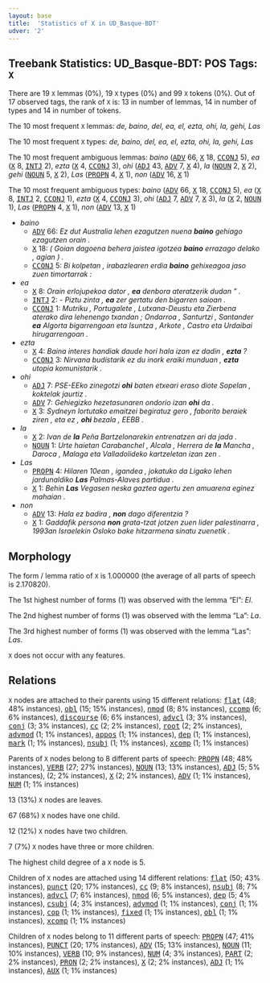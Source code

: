```yaml
---
layout: base
title:  'Statistics of X in UD_Basque-BDT'
udver: '2'
---
```


## Treebank Statistics: UD_Basque-BDT: POS Tags: `X`

There are 19 `X` lemmas (0%), 19 `X` types (0%) and 99 `X` tokens (0%).
Out of 17 observed tags, the rank of `X` is: 13 in number of lemmas, 14 in number of types and 14 in number of tokens.

The 10 most frequent `X` lemmas: <em>de, baino, del, ea, el, ezta, ohi, la, gehi, Las</em>

The 10 most frequent `X` types:  <em>de, baino, del, ea, el, ezta, ohi, la, gehi, Las</em>

The 10 most frequent ambiguous lemmas: <em>baino</em> (<tt><a href="eu_bdt-pos-ADV.html">ADV</a></tt> 66, <tt><a href="eu_bdt-pos-X.html">X</a></tt> 18, <tt><a href="eu_bdt-pos-CCONJ.html">CCONJ</a></tt> 5), <em>ea</em> (<tt><a href="eu_bdt-pos-X.html">X</a></tt> 8, <tt><a href="eu_bdt-pos-INTJ.html">INTJ</a></tt> 2), <em>ezta</em> (<tt><a href="eu_bdt-pos-X.html">X</a></tt> 4, <tt><a href="eu_bdt-pos-CCONJ.html">CCONJ</a></tt> 3), <em>ohi</em> (<tt><a href="eu_bdt-pos-ADJ.html">ADJ</a></tt> 43, <tt><a href="eu_bdt-pos-ADV.html">ADV</a></tt> 7, <tt><a href="eu_bdt-pos-X.html">X</a></tt> 4), <em>la</em> (<tt><a href="eu_bdt-pos-NOUN.html">NOUN</a></tt> 2, <tt><a href="eu_bdt-pos-X.html">X</a></tt> 2), <em>gehi</em> (<tt><a href="eu_bdt-pos-NOUN.html">NOUN</a></tt> 5, <tt><a href="eu_bdt-pos-X.html">X</a></tt> 2), <em>Las</em> (<tt><a href="eu_bdt-pos-PROPN.html">PROPN</a></tt> 4, <tt><a href="eu_bdt-pos-X.html">X</a></tt> 1), <em>non</em> (<tt><a href="eu_bdt-pos-ADV.html">ADV</a></tt> 16, <tt><a href="eu_bdt-pos-X.html">X</a></tt> 1)

The 10 most frequent ambiguous types:  <em>baino</em> (<tt><a href="eu_bdt-pos-ADV.html">ADV</a></tt> 66, <tt><a href="eu_bdt-pos-X.html">X</a></tt> 18, <tt><a href="eu_bdt-pos-CCONJ.html">CCONJ</a></tt> 5), <em>ea</em> (<tt><a href="eu_bdt-pos-X.html">X</a></tt> 8, <tt><a href="eu_bdt-pos-INTJ.html">INTJ</a></tt> 2, <tt><a href="eu_bdt-pos-CCONJ.html">CCONJ</a></tt> 1), <em>ezta</em> (<tt><a href="eu_bdt-pos-X.html">X</a></tt> 4, <tt><a href="eu_bdt-pos-CCONJ.html">CCONJ</a></tt> 3), <em>ohi</em> (<tt><a href="eu_bdt-pos-ADJ.html">ADJ</a></tt> 7, <tt><a href="eu_bdt-pos-ADV.html">ADV</a></tt> 7, <tt><a href="eu_bdt-pos-X.html">X</a></tt> 3), <em>la</em> (<tt><a href="eu_bdt-pos-X.html">X</a></tt> 2, <tt><a href="eu_bdt-pos-NOUN.html">NOUN</a></tt> 1), <em>Las</em> (<tt><a href="eu_bdt-pos-PROPN.html">PROPN</a></tt> 4, <tt><a href="eu_bdt-pos-X.html">X</a></tt> 1), <em>non</em> (<tt><a href="eu_bdt-pos-ADV.html">ADV</a></tt> 13, <tt><a href="eu_bdt-pos-X.html">X</a></tt> 1)


* <em>baino</em>
  * <tt><a href="eu_bdt-pos-ADV.html">ADV</a></tt> 66: <em>Ez dut Australia lehen ezagutzen nuena <b>baino</b> gehiago ezagutzen orain .</em>
  * <tt><a href="eu_bdt-pos-X.html">X</a></tt> 18: <em>( Goian dagoena behera jaistea igotzea <b>baino</b> errazago delako , agian ) .</em>
  * <tt><a href="eu_bdt-pos-CCONJ.html">CCONJ</a></tt> 5: <em>Bi kolpetan , irabazlearen erdia <b>baino</b> gehixeagoa jaso zuen timortarrak :</em>
* <em>ea</em>
  * <tt><a href="eu_bdt-pos-X.html">X</a></tt> 8: <em>Orain erlojupekoa dator , <b>ea</b> denbora ateratzerik dudan " .</em>
  * <tt><a href="eu_bdt-pos-INTJ.html">INTJ</a></tt> 2: <em>- Piztu zinta , <b>ea</b> zer gertatu den bigarren saioan .</em>
  * <tt><a href="eu_bdt-pos-CCONJ.html">CCONJ</a></tt> 1: <em>Mutriku , Portugalete , Lutxana-Deustu eta Zierbena aterako dira lehenengo txandan ; Ondarroa , Santurtzi , Santander <b>ea</b> Algorta bigarrengoan eta Isuntza , Arkote , Castro eta Urdaibai hirugarrengoan .</em>
* <em>ezta</em>
  * <tt><a href="eu_bdt-pos-X.html">X</a></tt> 4: <em>Baina interes handiak daude hori hala izan ez dadin , <b>ezta</b> ?</em>
  * <tt><a href="eu_bdt-pos-CCONJ.html">CCONJ</a></tt> 3: <em>Nirvana budistarik ez du inork eraiki munduan , <b>ezta</b> utopia komunistarik .</em>
* <em>ohi</em>
  * <tt><a href="eu_bdt-pos-ADJ.html">ADJ</a></tt> 7: <em>PSE-EEko zinegotzi <b>ohi</b> baten etxeari eraso diote Sopelan , koktelak jaurtiz .</em>
  * <tt><a href="eu_bdt-pos-ADV.html">ADV</a></tt> 7: <em>Gehiegizko hezetasunaren ondorio izan <b>ohi</b> da .</em>
  * <tt><a href="eu_bdt-pos-X.html">X</a></tt> 3: <em>Sydneyn lortutako emaitzei begiratuz gero , faborito beraiek ziren , eta ez , <b>ohi</b> bezala , EEBB .</em>
* <em>la</em>
  * <tt><a href="eu_bdt-pos-X.html">X</a></tt> 2: <em>Ivan de <b>la</b> Peña Bartzelonarekin entrenatzen ari da jada .</em>
  * <tt><a href="eu_bdt-pos-NOUN.html">NOUN</a></tt> 1: <em>Urte haietan Carabanchel , Alcala , Herrera de <b>la</b> Mancha , Daroca , Malaga eta Valladolideko kartzeletan izan zen .</em>
* <em>Las</em>
  * <tt><a href="eu_bdt-pos-PROPN.html">PROPN</a></tt> 4: <em>Hilaren 10ean , igandea , jokatuko da Ligako lehen jardunaldiko <b>Las</b> Palmas-Alaves partidua .</em>
  * <tt><a href="eu_bdt-pos-X.html">X</a></tt> 1: <em>Behin <b>Las</b> Vegasen neska gaztea agertu zen amuarena eginez mahaian .</em>
* <em>non</em>
  * <tt><a href="eu_bdt-pos-ADV.html">ADV</a></tt> 13: <em>Hala ez badira , <b>non</b> dago diferentzia ?</em>
  * <tt><a href="eu_bdt-pos-X.html">X</a></tt> 1: <em>Gaddafik persona <b>non</b> grata-tzat jotzen zuen lider palestinarra , 1993an Israelekin Osloko bake hitzarmena sinatu zuenetik .</em>

## Morphology

The form / lemma ratio of `X` is 1.000000 (the average of all parts of speech is 2.170820).

The 1st highest number of forms (1) was observed with the lemma “El”: <em>El</em>.

The 2nd highest number of forms (1) was observed with the lemma “La”: <em>La</em>.

The 3rd highest number of forms (1) was observed with the lemma “Las”: <em>Las</em>.

`X` does not occur with any features.


## Relations

`X` nodes are attached to their parents using 15 different relations: <tt><a href="eu_bdt-dep-flat.html">flat</a></tt> (48; 48% instances), <tt><a href="eu_bdt-dep-obl.html">obl</a></tt> (15; 15% instances), <tt><a href="eu_bdt-dep-nmod.html">nmod</a></tt> (8; 8% instances), <tt><a href="eu_bdt-dep-ccomp.html">ccomp</a></tt> (6; 6% instances), <tt><a href="eu_bdt-dep-discourse.html">discourse</a></tt> (6; 6% instances), <tt><a href="eu_bdt-dep-advcl.html">advcl</a></tt> (3; 3% instances), <tt><a href="eu_bdt-dep-conj.html">conj</a></tt> (3; 3% instances), <tt><a href="eu_bdt-dep-cc.html">cc</a></tt> (2; 2% instances), <tt><a href="eu_bdt-dep-root.html">root</a></tt> (2; 2% instances), <tt><a href="eu_bdt-dep-advmod.html">advmod</a></tt> (1; 1% instances), <tt><a href="eu_bdt-dep-appos.html">appos</a></tt> (1; 1% instances), <tt><a href="eu_bdt-dep-dep.html">dep</a></tt> (1; 1% instances), <tt><a href="eu_bdt-dep-mark.html">mark</a></tt> (1; 1% instances), <tt><a href="eu_bdt-dep-nsubj.html">nsubj</a></tt> (1; 1% instances), <tt><a href="eu_bdt-dep-xcomp.html">xcomp</a></tt> (1; 1% instances)

Parents of `X` nodes belong to 8 different parts of speech: <tt><a href="eu_bdt-pos-PROPN.html">PROPN</a></tt> (48; 48% instances), <tt><a href="eu_bdt-pos-VERB.html">VERB</a></tt> (27; 27% instances), <tt><a href="eu_bdt-pos-NOUN.html">NOUN</a></tt> (13; 13% instances), <tt><a href="eu_bdt-pos-ADJ.html">ADJ</a></tt> (5; 5% instances),  (2; 2% instances), <tt><a href="eu_bdt-pos-X.html">X</a></tt> (2; 2% instances), <tt><a href="eu_bdt-pos-ADV.html">ADV</a></tt> (1; 1% instances), <tt><a href="eu_bdt-pos-NUM.html">NUM</a></tt> (1; 1% instances)

13 (13%) `X` nodes are leaves.

67 (68%) `X` nodes have one child.

12 (12%) `X` nodes have two children.

7 (7%) `X` nodes have three or more children.

The highest child degree of a `X` node is 5.

Children of `X` nodes are attached using 14 different relations: <tt><a href="eu_bdt-dep-flat.html">flat</a></tt> (50; 43% instances), <tt><a href="eu_bdt-dep-punct.html">punct</a></tt> (20; 17% instances), <tt><a href="eu_bdt-dep-cc.html">cc</a></tt> (9; 8% instances), <tt><a href="eu_bdt-dep-nsubj.html">nsubj</a></tt> (8; 7% instances), <tt><a href="eu_bdt-dep-advcl.html">advcl</a></tt> (7; 6% instances), <tt><a href="eu_bdt-dep-nmod.html">nmod</a></tt> (6; 5% instances), <tt><a href="eu_bdt-dep-dep.html">dep</a></tt> (5; 4% instances), <tt><a href="eu_bdt-dep-csubj.html">csubj</a></tt> (4; 3% instances), <tt><a href="eu_bdt-dep-advmod.html">advmod</a></tt> (1; 1% instances), <tt><a href="eu_bdt-dep-conj.html">conj</a></tt> (1; 1% instances), <tt><a href="eu_bdt-dep-cop.html">cop</a></tt> (1; 1% instances), <tt><a href="eu_bdt-dep-fixed.html">fixed</a></tt> (1; 1% instances), <tt><a href="eu_bdt-dep-obl.html">obl</a></tt> (1; 1% instances), <tt><a href="eu_bdt-dep-xcomp.html">xcomp</a></tt> (1; 1% instances)

Children of `X` nodes belong to 11 different parts of speech: <tt><a href="eu_bdt-pos-PROPN.html">PROPN</a></tt> (47; 41% instances), <tt><a href="eu_bdt-pos-PUNCT.html">PUNCT</a></tt> (20; 17% instances), <tt><a href="eu_bdt-pos-ADV.html">ADV</a></tt> (15; 13% instances), <tt><a href="eu_bdt-pos-NOUN.html">NOUN</a></tt> (11; 10% instances), <tt><a href="eu_bdt-pos-VERB.html">VERB</a></tt> (10; 9% instances), <tt><a href="eu_bdt-pos-NUM.html">NUM</a></tt> (4; 3% instances), <tt><a href="eu_bdt-pos-PART.html">PART</a></tt> (2; 2% instances), <tt><a href="eu_bdt-pos-PRON.html">PRON</a></tt> (2; 2% instances), <tt><a href="eu_bdt-pos-X.html">X</a></tt> (2; 2% instances), <tt><a href="eu_bdt-pos-ADJ.html">ADJ</a></tt> (1; 1% instances), <tt><a href="eu_bdt-pos-AUX.html">AUX</a></tt> (1; 1% instances)

